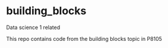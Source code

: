 # building_blocks
Data science 1 related

This repo contains code from the building blocks topic in P8105
